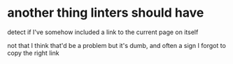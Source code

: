 # another thing linters should have

detect if I've somehow included a link to the current page on itself

not that I think that'd be a problem but it's dumb, and often a sign I forgot to copy the right link
